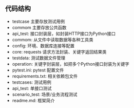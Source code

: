 ## 代码结构

- testcase 主要存放测试用例
- commom 主要存放公共函数
- api_test: 接口封装层，如封装HTTP接口为Python接口
- commom: 从文件中读取数据等各种工具类
- config: 环境、数据库连接等配置
- core: requests 请求方法封装、关键字返回结果类
- testdata: 测试数据文件管理
- operation: 关键字封装层，如把多个Python接口封装为关键字
- pytest.ini: pytest 配置文件
- requirements.txt: 相关依赖包文件
- testcases: 测试用例
- api_test: 单接口测试
- scenario_test: 场景/业务流程测试
- readme.md: 框架简介
